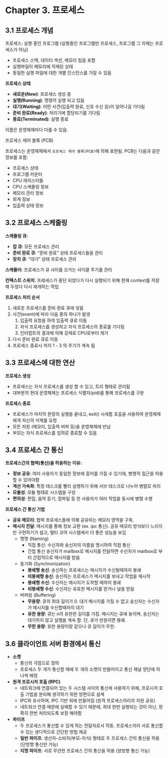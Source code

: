 # Chapter 3. 프로세스

## 3.1 프로세스 개념

프로세스: 실행 중인 프로그램 (실행중인 프로그램만 프로세스, 프로그램 그 자체는 프로세스가 아님)

- 프로세스 스택, 데이터 섹션, 메모리 힙을 포함
- 실행파일이 메모리에 적재된 상태
- 동일한 실행 파일에 대한 개별 인스턴스를 가질 수 있음

**프로세스 상태**

- **새로운(New)**: 프로세스 생성 중
- **실행(Running)**: 명령어 실행 되고 있음
- **대기(Waiting)**: 어떤 사견(입출력 완료, 신호 수신 등)이 일어나길 기다림
- **준비 완료(Ready)**: 처리기에 할당되기를 기다림
- **종료(Terminated)**: 실행 종료

이름은 운영체제마다 다를 수 있음.

프로세스 제어 블록 (PCB)

프로세스는 운영체제에서 `프로세스 제어 블록(PCB)`에 의해 표현됨.  PCB는 다음과 같은 정보를 포함:

- 프로세스 상태
- 프로그램 카운터
- CPU 레지스터들
- CPU 스케줄링 정보
- 메모리 관리 정보
- 회계 정보
- 입출력 상태 정보

## 3.2 프로세스 스케줄링

**스케쥴링 큐:**

- **잡 큐**: 모든 프로세스 관리
- **준비 완료 큐**: “준비 완료” 상태 프로세스들을 관리
- **장치 큐**: “대기” 상태 프로세스 관리

**스케줄러**: 프로세스가 큐 사이를 오가는 사이클 주기를 관리

**컨텍스트 스위치**: 프레세스가 중단 되었다가 다시 실행되기 위해 현재 context를 저장해 두었다 다시 재개하는 작업

**프로세스 처리 순서**

1. 새로운 프로세스를 준비 완료 큐에 넣음
2. 사건(event)에 따라 다음 중의 하나가 발생
    1. 입출력 요청을 하여 입출력 큐로 이동
    2. 자식 프로세스를 생성하고 자식 프로세스의 종료를 기다림
    3. 인터럽트의 결과에 의해 강제로 CPU로부터 제거
3. 다시 준비 완료 큐로 이동
4. 프로세스 종료시 까지 1 - 3 의 주기가 계속 됨

## 3.3 프로세스에 대한 연산

**프로세스 생성**

- 프로세스는 자식 프로세스를 생성 할 수 있고, 트리 형태로 관리됨
- 대부분의 현대 운영체제는 프로세스 식별자(pid)를 통해 프로세스를 구분

**프로세스 종료**

- 프로세스가 마지막 문장의 실행을 끝내고, exit() 시세틈 호출을 사용하여 운영체제에게 자신의 삭제를 요청
- 모든 자원 (메모리, 입출력 버퍼 등)을 운영체제에 반납
- 부모는 자식 프로세스를 임의로 종료할 수 있음

## 3.4 프로세스 간 통신

**프로세스간의 협력(통신)을 허용하는 이유:**

- **정보 공유**: 여러 사용자가 동일한 정보에 흥미를 가질 수  있기에, 병행적 접근을 허용할 수 있어야함
- **계산 가속화**: 특정 테스크를 빨리 실행하기 위해 서브 테스크로 나누어 병렬로 처리
- **모듈성**: 모듈 형태로 시스템을 구성
- **편의성**: 편집, 음악 듣기, 컴파일 등 한 사용자가 여러 작업을 동시에 병렬 수행

**프로세스 간 통신 기법**

- **공유 메모리**: 협력 프로세스들에 의해 공유되는 메모리 영역을 구축.
- **메시지 전달**: 메시지를 통해 정보 교환 (ex. ipc 통신). 공유 메모리 방식보다 느리지만 구현하기가 쉽고, 멀티 코어 시스템에서 더 좋은 성능을 보임
    - 명명 (Naming)
        - 직접 통신: 수신자와 송신자의 이름을 명시하여 직접 통신
        - 간접 통신 송신자가 mailbox로 메시지를 전달하면 수신자가 mailbox로 부터 간접적으로 메시지를 받음
    - 동기화 (Synchronization)
        - **봉쇄형 송신**: 송신하는 프로세스는 메시지가 수신될때까지 봉쇄
        - **비봉쇄형 송신**: 송신하는 프로세스가 메시지를 보내고 작업을 재시작
        - **봉쇄형 수신**: 수신자는 메시지가 도착할 때까지 봉쇄
        - **비봉쇄형 수신**: 수신자는 유효한 메시지를 받거나 널을 받음
    - 버퍼링 (Buffering)
        - **무용량**: 큐의 최대 길이가 0. 대기 메시지를 가질 수 없고 송신자는 수신자가 메시지를 수신할때까지 대기
        - **유한 용량**: 큐는 n의 유한한 길이를 가짐. 메시지는 큐에 놓이며, 송신자는 대기하지 않고 실행을 계속 함. 단, 큐가 만원이면 봉쇄.
        - **무한 용량**: 유한 용량이랑 같으나 큐 길이가 무한.

## 3.6 클라이언트 서버 환경에서 통신

- **소켓**
    - 통신의 극점으로 정의
    - 프로세스 두 개가 통신할 때에 두 개의 소켓이 만들어지고 통신 채널 양단에 하나씩 배정
- **원격 프로시저 호출 (RPC)**
    - 네트워크에 연결되어 있는 두 시스템 사이의 통신에 사용하기 위해, 프로시저 호출 기법을 분리해 생각하기 위한 방편으로 설계
    - IPC와 유사하며, IPC 기반 위에 만들어짐 (원격 프로세스끼리의 자원 공유)
    - 네트워크 연결 때문에 실패할 수 있기 때문에, 최대 한번 실행되는 것이 아닌, 정확히 한번 처리되도록 보장 해야함
- **파이프**
    - 두 프로세스가 통신할 수 있게 하는 전달자로서 작동. 프로세스끼리 서로 통신할 수 있는 생다적으로 간단한 방법 제공
    - **일반 파이프**: 생산자-소비자(부모-자식) 형태로 두 프로세스 간의 통신을 허용 (단방향 통신만 가능)
    - **지명 파이프**: 서로 무관한 프로세스 간의 통신을 허용 (양방향 통신 가능)